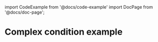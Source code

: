 import CodeExample from '@docs/code-example'
import DocPage from '@docs/doc-page';

<DocPage>

# Complex condition example

<CodeExample source="components/conditions/set" mode="preview" />

</DocPage>

